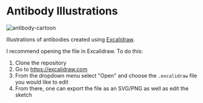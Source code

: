 # Antibody Illustrations

![antibody-cartoon](https://user-images.githubusercontent.com/38387749/212918041-6629f3cb-74bb-4a8e-ab64-75d0a044b634.png)



Illustrations of antibodies created using [Excalidraw](https://excalidraw.com).

I recommend opening the file in Excalidraw. To do this:

1. Clone the repository
2. Go to https://excalidraw.com
3. From the dropdown menu select "Open" and choose the `.excalidraw` file you would like to edit
4. From there, one can export the file as an SVG/PNG as well as edit the sketch




